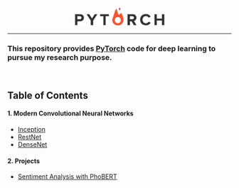 <p align="center"><img width="40%" src="images/pytorch_logo.png" /></p>

---

### This repository provides [PyTorch](https://github.com/pytorch/pytorch) code for deep learning to pursue my research purpose.

<br/>

## Table of Contents

#### 1. Modern Convolutional Neural Networks
* [Inception](./Inception/main.py)
* [RestNet](./ResNet/main.py)
* [DenseNet](./DenseNet/main.py)

#### 2. Projects
* [Sentiment Analysis with PhoBERT](./Sentiment_Analysis/PhoBERT_K_Fold.ipynb)